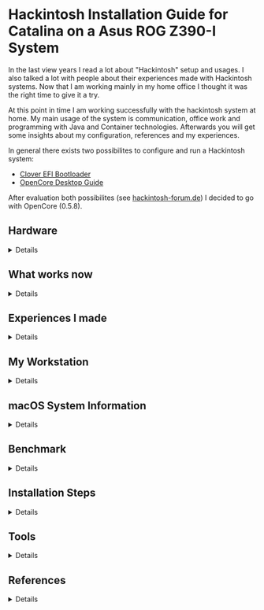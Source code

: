 # Hackintosh Installation Guide for Catalina on a Asus ROG Z390-I System

In the last view years I read a lot about "Hackintosh" setup and usages. I also talked a lot with people about their experiences made with Hackintosh systems. Now that I am working mainly in my home office I thought it was the right time to give it a try.

At this point in time I am working successfully with the hackintosh system at home. My main usage of the system is communication, office work and programming with Java and Container technologies.
Afterwards you will get some insights about my configuration, references and my experiences.

In general there exists two possibilites to configure and run a Hackintosh system:
- [Clover EFI Bootloader](https://sourceforge.net/p/cloverefiboot/wiki/Home/)
- [OpenCore Desktop Guide](https://dortania.github.io/OpenCore-Desktop-Guide/)

After evaluation both possibilites (see [hackintosh-forum.de](https://www.hackintosh-forum.de/forum/thread/45928-neuanfangen-mit-clover-oder-opencore/)) I decided to go with OpenCore (0.5.8).

## Hardware
<details>
<summary>Details</summary>

Type  | Item
--|--
CPU  |  Intel Core i9-9900K 3.6 Ghz 8-Core Processor
CPU Cooler  | Corsair Hydro H60 (Water-Cooling)
Motherboard | Mainboard S1151 Asus ROG Strix Z390-I
Memory | 64GB Corsair Vengeance LPX (2x32 GB)
Video Card | Sapphire - Radeon RX 580 Pulse 8192MB
Case | ITX Fractal Design Node 304 (white)
Power Supply | 550W Seasonic FOCUS GX-550 FM
Hard Disk | SSD 1TB Samsung 860 Evo SATA
Monitor | DELL U2713H with Mini DisplayPort
daskeyboard  | A mechanical keyboard for Mac power-users

</details>

## What works now
<details>
<summary>Details</summary>

- Local Ethernet
- Bluetooth and Wireless dosn't work (but have a look on [this](https://github.com/AppleIntelWifi/adapter))
- GraphCard works
- Sleep / Wake
- Power Nap (sleep with background operations such as Time Machine)
- iMessage
- Pages, Numbers, Keynote
- iCloud
- iPhoto
- iMovie
- Virtualization with Oracle VirtualBox and Docker
- Webcam with iPhone 7 and EpocCam HD app

### Wifi with Intel Chipset

I played a little bit with [AppleIntelWifi kext](https://github.com/AppleIntelWifi/adapter). However I didn't get it to work in a stable way. However I recommend to have a look on this from time to time.

The usage is very well explained in this [video](https://www.youtube.com/watch?reload=9&v=7NwXl-r4vlQ&feature=youtu.be).

```
sudo chown -R root:wheel *.kext
sudo chmod -R 755 *.kext
sudo kextload -v *.kext
```

</details>

## Experiences I made
<details>
<summary>Details</summary>

- Reserve time to gather the knowledge to build a hackintosh (Bootloader, structure, evaluation, etc.)
- Lookup for other experiences made by people using the same motherboard. I found a lot of videos and other sources for my configuration.
- I build the hackintosh based on the guide provided by [tonymacx86.com](https://www.tonymacx86.com/)
- Use a high speed USB stick. I started with a very slow one and that was hurrable, when booting the machine from it.
- UniBeast works only with sticks up to 64GB (Workaround was to partition the stick)
- My first try was to use UniBeast 10.1.0 for Catalina. However with this setting I am wasn't able to start the installer of macOS. It always stucks when the apple logo was displayed when booting the system from the stick. In verbose mode I saw that it hangs after PCI configuration ends. All workarounds found on google doesn't solve the problem. Then I used a pre-defined EFI configuration from [tonymacx86.com](https://www.tonymacx86.com/threads/the-everything-works-asus-z390-i-gaming-i7-8700k-sapphire-nitro-radeon-rx-vega-64-build.272572/#Trouble%20Shooting). With this EFIT configuration I was successful in installing MacOS.
- Afterwards I finally decided to move to OpenCore as Bootloader.
- For my mainboard I found many examples with different settings. I have to play a little bit to find my needed settings.

</details>

## My Workstation
<details>
<summary>Details</summary>

![](images/setup-1.jpeg)

![](images/setup-2.jpeg)

![](images/setup-3.jpeg)

</details>

## macOS System Information
<details>
<summary>Details</summary>

![](images/macos-system-info-1.png)

![](images/macos-system-info-2.png)

![](images/macos-system-info-3.png)

</details>

## Benchmark
<details>
<summary>Details</summary>

![](images/benchmark-results-1.png)

Afterwards you find a list with single core values: my current value = 1263

![](images/benchmark-results-2.png)

Afterwards you find  list with multi-cores values: my current value = 8756

![](images/benchmark-results-3.png)

![](images/benchmark-results-5.png)

</details>

## Installation Steps

<details>
<summary>Details</summary>

1. Building the USB Installer as described in [OpenCore Desktop Guide](https://dortania.github.io/OpenCore-Desktop-Guide/installer-guide/mac-install.html).

2. Mount the EFI partition on the stick using MountEFI.

3. Adding the base OpenCore files as described in [OpenCore Desktop Guide](https://dortania.github.io/OpenCore-Desktop-Guide/installer-guide/opencore-efi.html)

4. Gathering Drivers and Kexts files needed for your configuration. Read first the section from [OpenCore Desktop Guide](https://dortania.github.io/OpenCore-Desktop-Guide/ktext.html)

    ![](images/OpenCore-Drivers-Kexts-Files.png)

5. Prepare ACPI configuration for your processor architecutre. In my case a Coffee Lake (see [OpenCore Desktop Guide](https://dortania.github.io/OpenCore-Desktop-Guide/config.plist/coffee-lake.html))

6. Start with SSDT-Plug and [follow this link to the github repo behind this link](https://github.com/acidanthera/OpenCorePkg/blob/master/Docs/AcpiSamples/SSDT-PLUG.dsl). Then click on button Raw and copy the complete text from the page into the clipboard

    ![](images/opencore-acpi-compile-2.png)

   6.1 Start the application MaciASL and choose **File > New** from the menu

   6.2 Copy the text from the clipboard into the new window

    ![](images/opencore-acpi-compile-3.png)

   6.3 Save the file as `SSDT-PLUG`within Desktop and use File Formt `ACPI Machine Language Binary`.

    ![](images/opencore-acpi-compile-1.png)

   **Note:** Do this for every required SSDTs mention on [OpenCore Desktop Guide](https://dortania.github.io/OpenCore-Desktop-Guide/config.plist/coffee-lake.html)

7. Copy all generated files into the folder OC/ACPI

   ![](images/opencore-acpi-compile-4.png)

8. Open the file OC/config.plist with the application ProperTree

9. Remove the first Warning lines (in my case 4 lines)

10. Then use the command `OC Snapshot` from the File menu to inject all previously copied files. Take care to enable afterwards.

11. Follow the [OpenCore Desktop Guide](https://dortania.github.io/OpenCore-Desktop-Guide/config.plist/coffee-lake.html)guide for Coffee Lake and make changes as needed

12. Optinal: Update BIOS-Version. Lookup latest version at [Asus Homepage](https://www.asus.com/de/Motherboards/ROG-STRIX-Z390-I-GAMING/HelpDesk_BIOS/)

13. Modify BIOS-Setting inspired by:

- [github](https://github.com/czombos/asus-rog-strix-z390-i-gaming-hackintosh)
- [OpenCore guide fro Coffee Lake](https://dortania.github.io/OpenCore-Desktop-Guide/config.plist/coffee-lake.html#intel-bios-settings)
- [Youtube video](https://www.youtube.com/watch?v=hlV4FC-5Uu8)
- **Important:** Also Clear Secure Boot Keys in the Boot menu

14. Afterwards follow the [Installation Process in the OpenCore Desktop Guide](https://dortania.github.io/OpenCore-Desktop-Guide/installation/installation-process.html) to install macOS Catalina.

15. Checked and improved Audio, following [Post-Install Step: Fixing Audio](https://dortania.github.io/OpenCore-Desktop-Guide/post-install/audio.html)

16. Prepared the usage of iServices following the steps [Post-Install Step: Fixing iServices](https://dortania.github.io/OpenCore-Desktop-Guide/post-install/iservices.html)

17. Install RTCMemoryFix because BIOS already stops the restart. Followed the solution provided in [OpenCore General Troubleshooting Guide](https://dortania.github.io/OpenCore-Desktop-Guide/troubleshooting/troubleshooting.html#bios-reset-or-sent-into-safemode-after-rebootshutdown)

</details>

## Tools
<details>
<summary>Details</summary>

Tools and commands needed to setup and configure a Hackintosh:

### Mount EFIT partition manually

```bash
diskutil list
sudo mkdir /Volumes/EFI
sudo mount -t msdos /dev/disk0s1 /Volumes/EFI
```

- [MountEFI](https://github.com/corpnewt/MountEFI): Easy mount of EFI partition.
- [MaciASL](https://bitbucket.org/RehabMan/os-x-maciasl-patchmatic/downloads/): ACPI Machine Language IDE for OS X. A native AML compiler and IDE for OS X.
- [ProperTree](https://github.com/corpnewt/ProperTree): For editing our config, this editor has some super useful tools for OpenCore
- [GenSMBIOS](https://github.com/corpnewt/GenSMBIOS): For generating our SMBIOS

</details>

## References
<details>
<summary>Details</summary>

- [tonymacx86: resources and help to build an hackintosh](https://www.tonymacx86.com/:)
- [OpenCore Desktop Guide](https://dortania.github.io/OpenCore-Desktop-Guide/)
- [Hackintosh Vanilla Desktop Guide](https://hackintosh.gitbook.io/-r-hackintosh-vanilla-desktop-guide/)
- [asus-rog-strix-z390-i-gaming-hackintosh](https://github.com/czombos/asus-rog-strix-z390-i-gaming-hackintosh): github project to build a hackintosh with the same configuration
- [ASUS Z390 E GAMING with Intel i9-9900K Opencore 0.5.7 Hackintosh & Benchmarks!](https://www.youtube.com/watch?v=hlV4FC-5Uu8): Youtube video with details about setup the hackintosh with the asus mainboard
- [Setup hackintosh with the same configuration using Clover](https://www.tonymacx86.com/threads/the-everything-works-asus-z390-i-gaming-i7-8700k-sapphire-nitro-radeon-rx-vega-64-build.272572/#Trouble%20Shooting)
- [CustoMac Mini Deluxe im Eigenbau Teil 1 Hardware Überblick (Hackintosh) Tutorial Deutsch | iDomiX](https://www.youtube.com/watch?v=mNbCKRTRtss)
</details>
